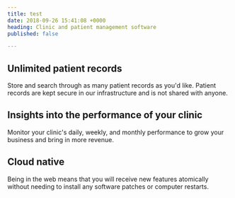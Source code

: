 ```yaml
---
title: test
date: 2018-09-26 15:41:08 +0000
heading: Clinic and patient management software
published: false

---
```

## Unlimited patient records

Store and search through as many patient records as you'd like. Patient records are kept secure in our infrastructure and is not shared with anyone.

## Insights into the performance of your clinic

Monitor your clinic's daily, weekly, and monthly performance to grow your business and bring in more revenue. 

## Cloud native

Being in the web means that you will receive new features atomically without needing to install any software patches or computer restarts.